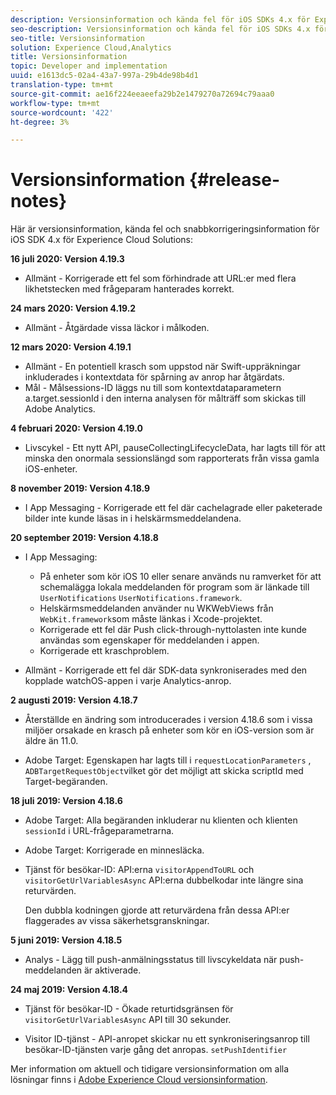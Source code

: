 ```yaml
---
description: Versionsinformation och kända fel för iOS SDKs 4.x för Experience Cloud Solutions.
seo-description: Versionsinformation och kända fel för iOS SDKs 4.x för Experience Cloud Solutions.
seo-title: Versionsinformation
solution: Experience Cloud,Analytics
title: Versionsinformation
topic: Developer and implementation
uuid: e1613dc5-02a4-43a7-997a-29b4de98b4d1
translation-type: tm+mt
source-git-commit: ae16f224eeaeefa29b2e1479270a72694c79aaa0
workflow-type: tm+mt
source-wordcount: '422'
ht-degree: 3%

---
```



# Versionsinformation {#release-notes}

Här är versionsinformation, kända fel och snabbkorrigeringsinformation för iOS SDK 4.x för Experience Cloud Solutions:

**16 juli 2020: Version 4.19.3**

* Allmänt - Korrigerade ett fel som förhindrade att URL:er med flera likhetstecken med frågeparam hanterades korrekt.

**24 mars 2020: Version 4.19.2**

* Allmänt - Åtgärdade vissa läckor i målkoden.

**12 mars 2020: Version 4.19.1**

* Allmänt - En potentiell krasch som uppstod när Swift-uppräkningar inkluderades i kontextdata för spårning av anrop har åtgärdats.
* Mål - Målsessions-ID läggs nu till som kontextdataparametern a.target.sessionId i den interna analysen för målträff som skickas till Adobe Analytics.

**4 februari 2020: Version 4.19.0**

* Livscykel - Ett nytt API, pauseCollectingLifecycleData, har lagts till för att minska den onormala sessionslängd som rapporterats från vissa gamla iOS-enheter.

**8 november 2019: Version 4.18.9**

* I App Messaging - Korrigerade ett fel där cachelagrade eller paketerade bilder inte kunde läsas in i helskärmsmeddelandena.

**20 september 2019: Version 4.18.8**

* I App Messaging:

   * På enheter som kör iOS 10 eller senare används nu ramverket för att schemalägga lokala meddelanden för program som är länkade till `UserNotifications` `UserNotifications.framework`.
   * Helskärmsmeddelanden använder nu WKWebViews från `WebKit.framework`som måste länkas i Xcode-projektet.
   * Korrigerade ett fel där Push click-through-nyttolasten inte kunde användas som egenskaper för meddelanden i appen.
   * Korrigerade ett kraschproblem.

* Allmänt - Korrigerade ett fel där SDK-data synkroniserades med den kopplade watchOS-appen i varje Analytics-anrop.

**2 augusti 2019: Version 4.18.7**

* Återställde en ändring som introducerades i version 4.18.6 som i vissa miljöer orsakade en krasch på enheter som kör en iOS-version som är äldre än 11.0.

* Adobe Target: Egenskapen har lagts till i `requestLocationParameters` , `ADBTargetRequestObject`vilket gör det möjligt att skicka scriptId med Target-begäranden.

**18 juli 2019: Version 4.18.6**

* Adobe Target: Alla begäranden inkluderar nu klienten och klienten `sessionId` i URL-frågeparametrarna.
* Adobe Target: Korrigerade en minnesläcka.
* Tjänst för besökar-ID: API:erna `visitorAppendToURL` och `visitorGetUrlVariablesAsync` API:erna dubbelkodar inte längre sina returvärden.

   Den dubbla kodningen gjorde att returvärdena från dessa API:er flaggerades av vissa säkerhetsgranskningar.

**5 juni 2019: Version 4.18.5**

* Analys - Lägg till push-anmälningsstatus till livscykeldata när push-meddelanden är aktiverade.

**24 maj 2019: Version 4.18.4**

* Tjänst för besökar-ID - Ökade returtidsgränsen för
   `visitorGetUrlVariablesAsync` API till 30 sekunder.

* Visitor ID-tjänst - API-anropet skickar nu ett synkroniseringsanrop till besökar-ID-tjänsten varje gång det anropas. `setPushIdentifier`

Mer information om aktuell och tidigare versionsinformation om alla lösningar finns i [Adobe Experience Cloud versionsinformation](https://docs.adobe.com/content/help/sv-SE/release-notes/experience-cloud/current.html).
